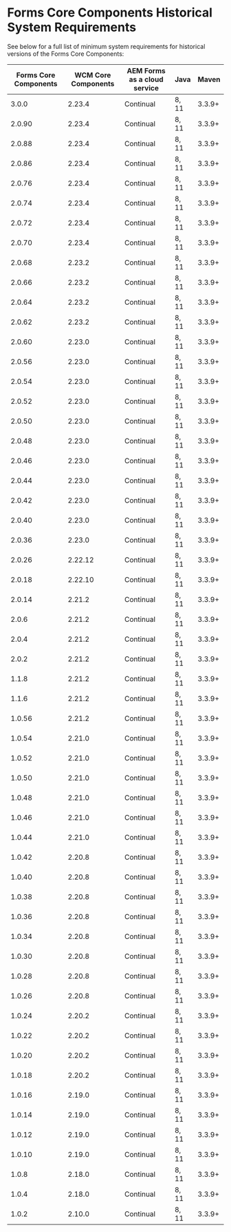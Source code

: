 # Forms Core Components Historical System Requirements

See below for a full list of minimum system requirements for historical versions of the Forms Core Components:

| Forms Core Components | WCM Core Components | AEM Forms as a cloud service | Java  | Maven  |  
|----------------------|---------------------| ---------------------------- | ----- | ------ |
| 3.0.0                | 2.23.4             | Continual                    | 8, 11 | 3.3.9+ |
| 2.0.90               | 2.23.4             | Continual                    | 8, 11 | 3.3.9+ |
| 2.0.88               | 2.23.4             | Continual                    | 8, 11 | 3.3.9+ |
| 2.0.86               | 2.23.4             | Continual                    | 8, 11 | 3.3.9+ |
| 2.0.76               | 2.23.4             | Continual                    | 8, 11 | 3.3.9+ |
| 2.0.74               | 2.23.4             | Continual                    | 8, 11 | 3.3.9+ |
| 2.0.72               | 2.23.4             | Continual                    | 8, 11 | 3.3.9+ |
| 2.0.70               | 2.23.4             | Continual                    | 8, 11 | 3.3.9+ |
| 2.0.68               | 2.23.2             | Continual                    | 8, 11 | 3.3.9+ |
| 2.0.66               | 2.23.2             | Continual                    | 8, 11 | 3.3.9+ |
| 2.0.64               | 2.23.2             | Continual                    | 8, 11 | 3.3.9+ |
| 2.0.62               | 2.23.2             | Continual                    | 8, 11 | 3.3.9+ |
| 2.0.60               | 2.23.0             | Continual                    | 8, 11 | 3.3.9+ |
| 2.0.56               | 2.23.0             | Continual                    | 8, 11 | 3.3.9+ |
| 2.0.54               | 2.23.0             | Continual                    | 8, 11 | 3.3.9+ |
| 2.0.52               | 2.23.0             | Continual                    | 8, 11 | 3.3.9+ |
| 2.0.50               | 2.23.0             | Continual                    | 8, 11 | 3.3.9+ |
| 2.0.48               | 2.23.0             | Continual                    | 8, 11 | 3.3.9+ |
| 2.0.46               | 2.23.0             | Continual                    | 8, 11 | 3.3.9+ |
| 2.0.44               | 2.23.0              | Continual                    | 8, 11 | 3.3.9+ |
| 2.0.42               | 2.23.0              | Continual                    | 8, 11 | 3.3.9+ |
| 2.0.40               | 2.23.0              | Continual                    | 8, 11 | 3.3.9+ |
| 2.0.36               | 2.23.0              | Continual                    | 8, 11 | 3.3.9+ |
| 2.0.26               | 2.22.12             | Continual                    | 8, 11 | 3.3.9+ |
| 2.0.18               | 2.22.10             | Continual                    | 8, 11 | 3.3.9+ |
| 2.0.14               | 2.21.2              | Continual                    | 8, 11 | 3.3.9+ |
| 2.0.6                | 2.21.2              | Continual                    | 8, 11 | 3.3.9+ |                      |                     |                              |       |        |
| 2.0.4                | 2.21.2              | Continual                    | 8, 11 | 3.3.9+ |
| 2.0.2                | 2.21.2              | Continual                    | 8, 11 | 3.3.9+ |
| 1.1.8                | 2.21.2              | Continual                    | 8, 11 | 3.3.9+ |
| 1.1.6                | 2.21.2              | Continual                    | 8, 11 | 3.3.9+ |
| 1.0.56               | 2.21.2              | Continual                    | 8, 11 | 3.3.9+ |
| 1.0.54               | 2.21.0              | Continual                    | 8, 11 | 3.3.9+ |
| 1.0.52               | 2.21.0              | Continual                    | 8, 11 | 3.3.9+ |
| 1.0.50               | 2.21.0              | Continual                    | 8, 11 | 3.3.9+ |
| 1.0.48               | 2.21.0              | Continual                    | 8, 11 | 3.3.9+ |
| 1.0.46               | 2.21.0              | Continual                    | 8, 11 | 3.3.9+ |
| 1.0.44               | 2.21.0              | Continual                    | 8, 11 | 3.3.9+ |
| 1.0.42               | 2.20.8              | Continual                    | 8, 11 | 3.3.9+ |
| 1.0.40               | 2.20.8              | Continual                    | 8, 11 | 3.3.9+ |
| 1.0.38               | 2.20.8              | Continual                    | 8, 11 | 3.3.9+ |
| 1.0.36               | 2.20.8              | Continual                    | 8, 11 | 3.3.9+ |
| 1.0.34               | 2.20.8              | Continual                    | 8, 11 | 3.3.9+ |
| 1.0.30               | 2.20.8              | Continual                    | 8, 11 | 3.3.9+ |
| 1.0.28               | 2.20.8              | Continual                    | 8, 11 | 3.3.9+ |
| 1.0.26               | 2.20.8              | Continual                    | 8, 11 | 3.3.9+ |
| 1.0.24               | 2.20.2              | Continual                    | 8, 11 | 3.3.9+ |
| 1.0.22               | 2.20.2              | Continual                    | 8, 11 | 3.3.9+ |
| 1.0.20               | 2.20.2              | Continual                    | 8, 11 | 3.3.9+ |
| 1.0.18               | 2.20.2              | Continual                    | 8, 11 | 3.3.9+ |
| 1.0.16               | 2.19.0              | Continual                    | 8, 11 | 3.3.9+ |
| 1.0.14               | 2.19.0              | Continual                    | 8, 11 | 3.3.9+ |
| 1.0.12               | 2.19.0              | Continual                    | 8, 11 | 3.3.9+ |
| 1.0.10               | 2.19.0              | Continual                    | 8, 11 | 3.3.9+ |
| 1.0.8                | 2.18.0              | Continual                    | 8, 11 | 3.3.9+ |
| 1.0.4                | 2.18.0              | Continual                    | 8, 11 | 3.3.9+ |  
| 1.0.2                | 2.10.0              | Continual                    | 8, 11 | 3.3.9+ |  

